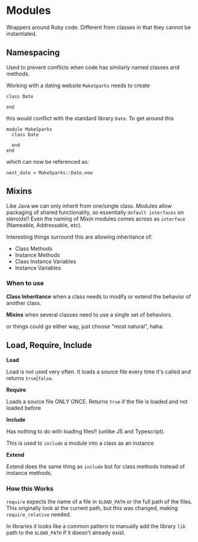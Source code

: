 # Modules

Wrappers around Ruby code.  Different from classes in that they cannot be instantiated.

## Namespacing

Used to prevent conflicts when code has similarly named classes and methods.

Working with a dating website `MakeSparks` needs to create

```
class Date

end
```

this would conflict with the standard library `Date`.  To get around this

```
module MakeSparks
  class Date

  end
end
```

which can now be referenced as:

```
next_date = MakeSparks::Date.new
```

## Mixins

Like Java we can only inherit from one/single class.  Modules allow packaging of shared functionality, so essentially `default interfaces` on steroids!!  Even the naming of Mixin modules comes across as `interface` (Nameable, Addressable, etc).

Interesting things surround this are allowing inheritance of:
- Class Methods
- Instance Methods
- Class Instance Variables
- Instance Variables

### When to use

**Class Inheritance** when a class needs to modify or extend the behavior of another class.

**Mixins** when several classes need to use a single set of behaviors.

or things could go either way, just choose "most natural", haha.

## Load, Require, Include

**Load**

Load is not used very often.  It loads a source file every time it's called and returns `true`|`false`.

**Require**

Loads a source file ONLY ONCE.  Returns `true` if the file is loaded and not loaded before

**Include**

Has nothing to do with loading files!! (unlike JS and Typescript).

This is used to `include` a module into a class as an instance

**Extend**

Extend does the same thing as `include` but for class methods instead of instance methods.

### How this Works

`require` expects the name of a file in `$LOAD_PATH` or the full path of the files.  This originally look at the current path, but this was changed, making `require_relative` needed.

In libraries it looks like a common pattern to manually add the library `lib` path to the `$LOAD_PATH` if it doesn't already exist.